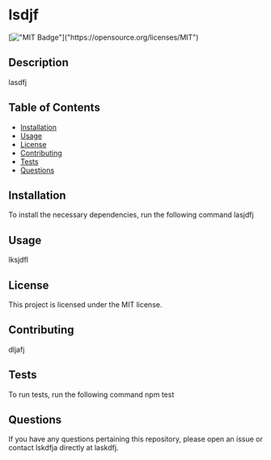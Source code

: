 
# lsdjf 

 [!["MIT Badge"]("https://img.shields.io/badge/license-MIT-green")]("https://opensource.org/licenses/MIT") 

## Description 
 lasdfj 

## Table of Contents 
 * [Installation](#installation) 
 * [Usage](#usage) 
 * [License](#license) 
 * [Contributing](#contributing) 
 * [Tests](#tests) 
 * [Questions](#questions) 

## Installation 
 To install the necessary dependencies, run the following command 
 lasjdfj 

## Usage 
 lksjdfl 

## License 
 This project is licensed under the MIT license. 

## Contributing 
 dljafj 

## Tests 
 To run tests, run the following command 
 npm test 

## Questions 
 If you have any questions pertaining this repository, please open an issue or contact lskdfja directly at laskdfj. 

